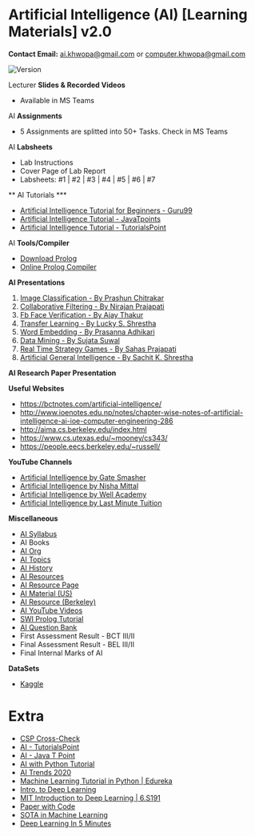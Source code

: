 # Artificial Intelligence (AI) [Learning Materials] v2.0

**Contact Email:** ai.khwopa@gmail.com or computer.khwopa@gmail.com

 ![Version](https://img.shields.io/badge/version-2.0-blue.svg)

Lecturer **Slides & Recorded Videos**
- Available in MS Teams

AI **Assignments**
- 5 Assignments are splitted into 50+ Tasks. Check in MS Teams

AI **Labsheets**
- Lab Instructions
- Cover Page of Lab Report
- Labsheets: #1 | #2 | #3 | #4 | #5 | #6 | #7

** AI Tutorials ***
- [Artificial Intelligence Tutorial for Beginners - Guru99](https://www.guru99.com/artificial-intelligence-tutorial.html)
- [Artificial Intelligence Tutorial - JavaTpoints](https://www.javatpoint.com/artificial-intelligence-tutorial)
- [Artificial Intelligence Tutorial - TutorialsPoint](https://www.tutorialspoint.com/artificial_intelligence/index.htm)

AI **Tools/Compiler**
- [Download Prolog](https://www.swi-prolog.org/download/stable)
- [Online Prolog Compiler](https://www.tutorialspoint.com/execute_prolog_online.php)

**AI Presentations**
1. [Image Classification - By Prashun Chitrakar](https://github.com/ErSKS/AI/blob/master/Image-Classification.pdf)
2. [Collaborative Filtering - By Nirajan Prajapati](https://github.com/ErSKS/AI/blob/master/COLLABORATIVE-FILTERING.pdf)
3. [Fb Face Verification - By Ajay Thakur](https://github.com/ErSKS/AI/blob/master/FB-Face-Verification.pdf)
4. [Transfer Learning - By Lucky S. Shrestha](https://github.com/ErSKS/AI/blob/master/TRANSFER-LEARNING.pdf)
5. [Word Embedding - By Prasanna Adhikari](https://github.com/ErSKS/AI/blob/master/WORD-EMBEDDINGS.pdf)
6. [Data Mining - By Sujata Suwal](https://github.com/ErSKS/AI/blob/master/DATA-MINING.pdf)
7. [Real Time Strategy Games - By Sahas Prajapati](https://github.com/ErSKS/AI/blob/master/Real-Time-Strategy-Games.pdf)
8. [Artificial General Intelligence - By Sachit K. Shrestha](https://github.com/ErSKS/AI/blob/master/AGI.pdf)

**AI Research Paper Presentation**

**Useful Websites**
- https://bctnotes.com/artificial-intelligence/
- http://www.ioenotes.edu.np/notes/chapter-wise-notes-of-artificial-intelligence-ai-ioe-computer-engineering-286
- http://aima.cs.berkeley.edu/index.html
- https://www.cs.utexas.edu/~mooney/cs343/
- https://people.eecs.berkeley.edu/~russell/

**YouTube Channels**
- [Artificial Intelligence by Gate Smasher](https://www.youtube.com/watch?v=uB3i-qV6VdM&list=PLxCzCOWd7aiHGhOHV-nwb0HR5US5GFKFI)
- [Artificial Intelligence by Nisha Mittal](https://www.youtube.com/watch?v=J3ye-0TEii4&list=PL41Z-nyV-Dsh5hrjnSuKRNqXbB8S28lzM)
- [Artificial Intelligence by Well Academy](https://www.youtube.com/watch?v=J7LqgglEfQw&list=PL9zFgBale5fug7z_YlD9M0x8gdZ7ziXen)
- [Artificial Intelligence by Last Minute Tuition](https://www.youtube.com/watch?v=eIicc0UTd4M&list=PL0s3O6GgLL5cGHFY_ymkrevnapVCD9jU7)

**Miscellaneous**
- [AI Syllabus](https://github.com/ErSKS/AI/blob/master/01_Syllabus_AI.pdf)
- AI Books
- [AI Org](https://www.aaai.org/)
- [AI Topics](https://aitopics.org/search)
- [AI History](https://aitopics.org/misc/brief-history)
- [AI Resources](http://airesources.org/)
- [AI Resource Page](https://bctnotes.com/artificial-intelligence/)
- [AI Material (US)](https://www.cs.utexas.edu/~mooney/cs343/)
- [AI Resource (Berkeley)](http://aima.cs.berkeley.edu/)
- [AI YouTube Videos](https://www.youtube.com/playlist?list=PL9zFgBale5fug7z_YlD9M0x8gdZ7ziXen)
- [SWI Prolog Tutorial](https://www.youtube.com/watch?v=4vv3EOjtpHo&list=PLEJXowNB4kPy3_qhGksOO8ch_Di7T8_9E)
- [AI Question Bank](https://drive.google.com/drive/folders/1toajMBDZ2Oap663ZuJxVKWqDSYgfCL-9?usp=sharing)
- First Assessment Result - BCT III/II
- Final Assessment Result - BEL III/II
- Final Internal Marks of AI

**DataSets**
- [Kaggle](https://www.kaggle.com/datasets)

# Extra
- [CSP Cross-Check](http://bach.istc.kobe-u.ac.jp/llp/crypt.html)
- [AI - TutorialsPoint](https://www.tutorialspoint.com/artificial_intelligence/index.htm)
- [AI - Java T Point](https://www.javatpoint.com/artificial-intelligence-tutorial)
- [AI with Python Tutorial](https://www.tutorialspoint.com/artificial_intelligence_with_python/index.htm)
- [AI Trends 2020](https://www.youtube.com/watch?v=9RmaCNz1ngE)
- [Machine Learning Tutorial in Python | Edureka](https://www.youtube.com/playlist?list=PL9ooVrP1hQOHUfd-g8GUpKI3hHOwM_9Dn)
- [Intro. to Deep Learning](http://introtodeeplearning.com/)
- [MIT Introduction to Deep Learning | 6.S191](https://www.youtube.com/watch?v=njKP3FqW3Sk&list=PLtBw6njQRU-rwp5__7C0oIVt26ZgjG9NI)
- [Paper with Code](https://paperswithcode.com/)
- [SOTA in Machine Learning](https://paperswithcode.com/sota)
 - [Deep Learning In 5 Minutes](https://www.youtube.com/watch?v=6M5VXKLf4D4)
